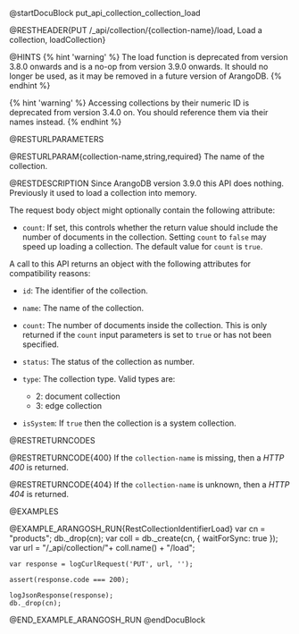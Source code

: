 
@startDocuBlock put_api_collection_collection_load

@RESTHEADER{PUT /_api/collection/{collection-name}/load, Load a collection, loadCollection}

@HINTS
{% hint 'warning' %}
The load function is deprecated from version 3.8.0 onwards and is a no-op 
from version 3.9.0 onwards. It should no longer be used, as it may be removed
in a future version of ArangoDB.
{% endhint %}

{% hint 'warning' %}
Accessing collections by their numeric ID is deprecated from version 3.4.0 on.
You should reference them via their names instead.
{% endhint %}

@RESTURLPARAMETERS

@RESTURLPARAM{collection-name,string,required}
The name of the collection.

@RESTDESCRIPTION
Since ArangoDB version 3.9.0 this API does nothing. Previously it used to
load a collection into memory. 

The request body object might optionally contain the following attribute:

- `count`: If set, this controls whether the return value should include
  the number of documents in the collection. Setting `count` to
  `false` may speed up loading a collection. The default value for
  `count` is `true`.

A call to this API returns an object with the following attributes for
compatibility reasons:

- `id`: The identifier of the collection.

- `name`: The name of the collection.

- `count`: The number of documents inside the collection. This is only
  returned if the `count` input parameters is set to `true` or has
  not been specified.

- `status`: The status of the collection as number.

- `type`: The collection type. Valid types are:
  - 2: document collection
  - 3: edge collection

- `isSystem`: If `true` then the collection is a system collection.

@RESTRETURNCODES

@RESTRETURNCODE{400}
If the `collection-name` is missing, then a *HTTP 400* is
returned.

@RESTRETURNCODE{404}
If the `collection-name` is unknown, then a *HTTP 404*
is returned.

@EXAMPLES

@EXAMPLE_ARANGOSH_RUN{RestCollectionIdentifierLoad}
    var cn = "products";
    db._drop(cn);
    var coll = db._create(cn, { waitForSync: true });
    var url = "/_api/collection/"+ coll.name() + "/load";

    var response = logCurlRequest('PUT', url, '');

    assert(response.code === 200);

    logJsonResponse(response);
    db._drop(cn);
@END_EXAMPLE_ARANGOSH_RUN
@endDocuBlock
